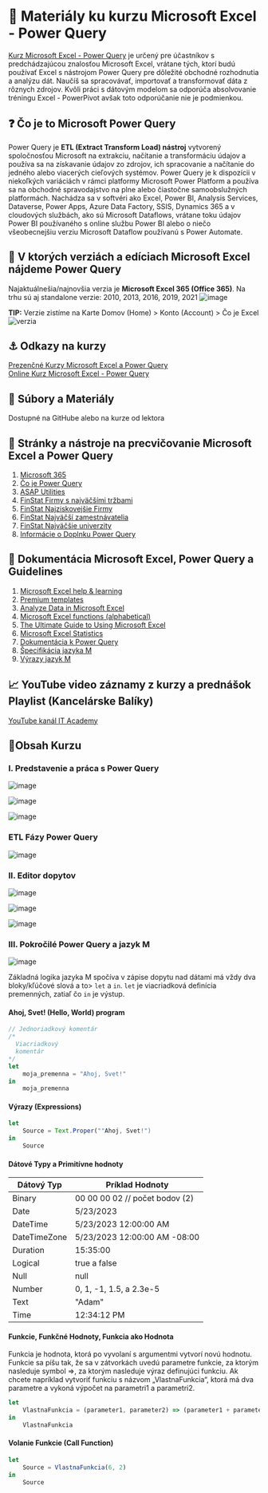 # 💪 Materiály ku kurzu Microsoft Excel - Power Query

[Kurz Microsoft Excel - Power Query](https://www.it-academy.sk/kurz/microsoft-excel-excel-power-query/) je určený pre účastníkov s predchádzajúcou znalosťou Microsoft Excel, vrátane tých, ktorí budú používať Excel s nástrojom Power Query pre dôležité obchodné rozhodnutia a analýzu dát. Naučíš sa spracovávať, importovať a transformovať dáta z rôznych zdrojov. Kvôli práci s dátovým modelom sa odporúča absolvovanie tréningu Excel - PowerPivot avšak toto odporúčanie nie je podmienkou.

## ❓ Čo je to Microsoft Power Query
Power Query je **ETL (Extract Transform Load) nástroj** vytvorený spoločnosťou Microsoft na extrakciu, načítanie a transformáciu údajov a používa sa na získavanie údajov zo zdrojov, ich spracovanie a načítanie do jedného alebo viacerých cieľových systémov. Power Query je k dispozícii v niekoľkých variáciách v rámci platformy Microsoft Power Platform a používa sa na obchodné spravodajstvo na plne alebo čiastočne samoobslužných platformách. Nachádza sa v softvéri ako Excel, Power BI, Analysis Services, Dataverse, Power Apps, Azure Data Factory, SSIS, Dynamics 365 a v cloudových službách, ako sú Microsoft Dataflows, vrátane toku údajov Power BI používaného s online službu Power BI alebo o niečo všeobecnejšiu verziu Microsoft Dataflow používanú s Power Automate.

## 🙋 V ktorých verziách a edíciach Microsoft Excel nájdeme Power Query
Najaktuálnešia/najnovšia verzia je **Microsoft Excel 365 (Office 365)**. Na trhu sú aj standalone verzie: 2010, 2013, 2016, 2019, 2021
![image](https://user-images.githubusercontent.com/24510943/231591950-6dc4e86b-f0b3-41b0-8bb5-98c0021a6455.png)

**TIP:** Verzie zistíme na Karte Domov (Home) > Konto (Account) > Čo je Excel
![verzia](https://user-images.githubusercontent.com/24510943/212565132-3a9892b7-d660-4e8e-b883-45794a06fc50.png)

## ⚓ Odkazy na kurzy
[Prezenčné Kurzy Microsoft Excel a Power Query](https://www.it-academy.sk/kategoria/kancelarske-baliky/kurzy-excel/)  
[Online Kurz Microsoft Excel - Power Query](https://www.vita.sk/online-kurz-microsoft-excel-power-query/)  

## 📁 Súbory a Materiály
Dostupné na GitHube alebo na kurze od lektora

## 🧰 Stránky a nástroje na precvičovanie Microsoft Excel a Power Query
1. [Microsoft 365](https://www.microsoft.com/sk-sk/microsoft-365/excel)
1. [Čo je Power Query](https://learn.microsoft.com/sk-sk/power-query/power-query-what-is-power-query)
1. [ASAP Utilities](http://www.asap-utilities.com/excel-tips-shortcuts.php)
1. [FinStat Firmy s najväčšími tržbami](https://finstat.sk/databaza-financnych-udajov?sort=sales-desc&years=2020)
1. [FinStat Najziskovejšie Firmy](https://finstat.sk/databaza-financnych-udajov?sort=profit-desc&years=2020)
1. [FinStat Najväčší zamestnávatelia](https://finstat.sk/databaza-firiem-organizacii?sort=empl-desc)
1. [FinStat Najväčšie univerzity](https://finstat.sk/databaza-neziskoviek?sort=revenue-desc&tab=revenue&legalform=382)
1. [Informácie o Doplnku Power Query](https://support.microsoft.com/sk-sk/office/informácie-o-doplnku-power-query-v-exceli-7104fbee-9e62-4cb9-a02e-5bfb1a6c536a)

## 📔 Dokumentácia Microsoft Excel, Power Query a Guidelines
1. [Microsoft Excel help & learning](https://support.microsoft.com/en-us/excel)
2. [Premium templates](https://templates.office.com/en-us/premium-templates)
3. [Analyze Data in Microsoft Excel](https://support.microsoft.com/en-us/office/analyze-data-in-excel-3223aab8-f543-4fda-85ed-76bb0295ffc4)
4. [Microsoft Excel functions (alphabetical)](https://support.microsoft.com/en-us/office/excel-functions-alphabetical-b3944572-255d-4efb-bb96-c6d90033e188)
5. [The Ultimate Guide to Using Microsoft Excel](https://blog.hubspot.com/marketing/microsoft-excel)
6. [Microsoft Excel Statistics](https://support.microsoft.com/en-us/office/check-workbook-statistics-afa12d4b-9584-4826-99a8-33228467e006)
7. [Dokumentácia k Power Query](https://learn.microsoft.com/sk-sk/power-query/)
8. [Špecifikácia jazyka M](https://learn.microsoft.com/cs-cz/powerquery-m/m-spec-introduction)
9. [Výrazy jazyk M](https://learn.microsoft.com/en-us/powerquery-m/expressions-values-and-let-expression)


## 📈 YouTube video záznamy z kurzy a prednášok Playlist (Kancelárske Balíky)
[YouTube kanál IT Academy](https://www.youtube.com/watch?v=6nbo18YVf5g&list=PLIu_ZdHo7Pk-rY_6wVj108Dmff67eQWRG)

## 📎Obsah Kurzu
### I. Predstavenie a práca s Power Query
![image](https://user-images.githubusercontent.com/24510943/231591886-1f51fe5c-b692-4a65-82a3-5ce267a7f1cb.png)

![image](https://user-images.githubusercontent.com/24510943/231591984-1e1adc92-3285-4301-8ef8-2d705cf5d859.png)

![image](https://user-images.githubusercontent.com/24510943/231592120-02f2b7df-2722-438c-aa75-13717b8baf6b.png)

### ETL Fázy Power Query
![image](https://user-images.githubusercontent.com/24510943/231592236-21b133b0-ea68-4208-a598-d8b61a364cba.png)

### II. Editor dopytov
![image](https://user-images.githubusercontent.com/24510943/231592009-df65f510-ecb9-4e69-945d-def3818862c1.png)

![image](https://user-images.githubusercontent.com/24510943/231592051-3763a470-31af-42c5-900a-27077e91a49a.png)

![image](https://user-images.githubusercontent.com/24510943/231592082-4b7de529-bbcd-40ae-8e3c-5e6eec293b80.png)

### III. Pokročilé Power Query a jazyk M
![image](https://user-images.githubusercontent.com/24510943/231592428-ce1fdade-f065-4f16-b9b9-f9487b4414df.png)

Základná logika jazyka M spočíva v zápise dopytu nad dátami má vždy dva bloky/kľúčové slová a to>
```let``` a ```in```. 
```let``` je viacriadková definícia premenných, zatiaľ čo ```in``` je výstup. 

#### Ahoj, Svet! (Hello, World) program
```js
// Jednoriadkový komentár
/*
  Viacriadkový 
  komentár
*/
let
    moja_premenna = "Ahoj, Svet!"
in
    moja_premenna
```

#### Výrazy (Expressions)
```js
let
    Source = Text.Proper(""Ahoj, Svet!")
in
    Source
```

####  Dátové Typy a Primitívne hodnoty 
| Dátový Typ   | Príklad Hodnoty                |
|--------------|--------------------------------|
| Binary       | 00 00 00 02 // počet bodov (2) |
| Date         | 5/23/2023                      |
| DateTime     | 5/23/2023 12:00:00 AM          |
| DateTimeZone | 5/23/2023 12:00:00 AM -08:00   |
| Duration     | 15:35:00                       |
| Logical      | true a false                   |
| Null         | null                           |
| Number       | 0, 1, -1, 1.5, a 2.3e-5        |
| Text         | "Adam"                         |
| Time         | 12:34:12 PM                    |

#### Funkcie, Funkčné Hodnoty, Funkcia ako Hodnota
Funkcia je hodnota, ktorá po vyvolaní s argumentmi vytvorí novú hodnotu. Funkcie sa píšu tak, že sa v zátvorkách uvedú parametre funkcie, za ktorým nasleduje symbol =>, za ktorým nasleduje výraz definujúci funkciu. Ak chcete napríklad vytvoriť funkciu s názvom „VlastnaFunkcia“, ktorá má dva parametre a vykoná výpočet na parametri1 a parametri2.

```js
let
    VlastnaFunkcia = (parameter1, parameter2) => (parameter1 + parameter2) / 2
in
    VlastnaFunkcia
```

#### Volanie Funkcie (Call Function)
```js
let
    Source = VlastnaFunkcia(6, 2)
in
    Source
```
